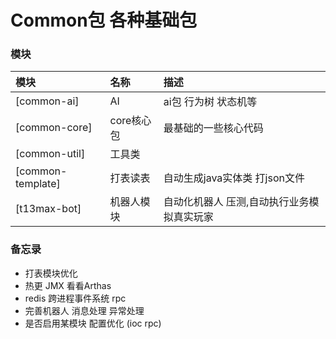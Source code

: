# Common包 各种基础包

### 模块

| 模块                | 名称      | 描述                     |  
|:------------------|:--------|:-----------------------|
| [common-ai]       | AI      | ai包 行为树 状态机等           |
| [common-core]     | core核心包 | 最基础的一些核心代码             |
| [common-util]     | 工具类     |                        |
| [common-template] | 打表读表    | 自动生成java实体类 打json文件    |
| [t13max-bot]      | 机器人模块   | 自动化机器人 压测,自动执行业务模拟真实玩家 |

### 备忘录

* 打表模块优化
* 热更 JMX 看看Arthas
* redis 跨进程事件系统 rpc
* 完善机器人 消息处理 异常处理
* 是否启用某模块 配置优化 (ioc rpc)

